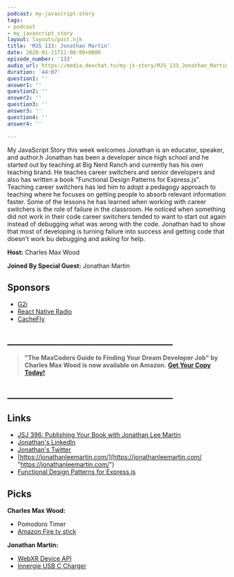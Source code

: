 ```yaml
---
podcast: my-javascript-story
tags:
- podcast
- my_javascript_story
layout: layouts/post.njk
title: 'MJS 133: Jonathan Martin'
date: 2020-01-21T11:00:00+0000
episode_number: '133'
audio_url: https://media.devchat.tv/my-js-story/MJS_133_Jonathan_Martin.mp3
duration: '44:07'
question1: ''
answer1: ''
question2: ''
answer2: ''
question3: ''
answer3: ''
question4: ''
answer4: ''

---
```

My JavaScript Story this week welcomes Jonathan is an educator, speaker, and author.h Jonathan has been a developer since high school and he started out by teaching at Big Nerd Ranch and currently has his own teaching brand. He teaches career switchers and senior developers and also has written a book "Functional Design Patterns for Express.js". Teaching career switchers has led him to adopt a pedagogy approach to teaching where he focuses on getting people to absorb relevant information faster. Some of the lessons he has learned when working with career switchers is the role of failure in the classroom. He noticed when something did not work in their code career switchers tended to want to start out again instead of debugging what was wrong with the code. Jonathan had to show that most of developing is turning failure into success and getting code that doesn't work bu debugging and asking for help. 

**Host:** Charles Max Wood

**Joined By Special Guest:** Jonathan Martin

## Sponsors

* [G2i](https://www.g2i.co/?utm_source=React_Native_Radio&utm_medium=Podcast)
* [React Native Radio](https://devchat.tv/react-native-radio/)
* [CacheFly](https://www.cachefly.com/)

## **______________________________________**

> **"The MaxCoders Guide to Finding Your Dream Developer Job" by Charles Max Wood is now available on Amazon.** [**Get Your Copy Today!**](https://www.amazon.com/gp/product/B081MBL5C9/ref=as_li_ss_tl?ie=UTF8&linkCode=sl1&tag=devchattv-20&linkId=9d61363241636e2546ef46abba198746&language=en_US)

## **______________________________________**

> 

## Links

* [JSJ 396: Publishing Your Book with Jonathan Lee Martin](https://devchat.tv/js-jabber/jsj-396-publishing-your-book-with-jonathan-lee-martin/)
* [Jonathan's LinkedIn](https://www.linkedin.com/in/nybblr/)
* [Jonathan's Twitter](https://twitter.com/nybblr)
* [https://jonathanleemartin.com/](https://jonathanleemartin.com/ "https://jonathanleemartin.com/")
* [Functional Design Patterns for Express.js](https://www.amazon.com/Jonathan-Lee-Martin/e/B07THDLV9L?ref=sr_ntt_srch_lnk_1&qid=1579582388&sr=8-1)

## Picks

**Charles Max Wood:**

* Pomodoro Timer
* [Amazon Fire tv stick](https://www.amazon.com/Fire-TV-Stick-with-Alexa-Voice-Remote/dp/B0791TX5P5) 

**Jonathan Martin:**

* [WebXR Device API](https://developer.mozilla.org/en-US/docs/Web/API/WebXR_Device_API)
* [Innergie USB C Charger](https://www.amazon.com/Innergie-Adapter-US-PowerDelivery-Technology-USB-World-Small/dp/B07GBYVF4Q)
